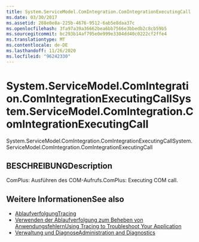 ```yaml
---
title: System.ServiceModel.ComIntegration.ComIntegrationExecutingCall
ms.date: 03/30/2017
ms.assetid: 288e0e8a-225b-4676-9512-6ab5e8daa37c
ms.openlocfilehash: 3fa97a39a36662bea6bb7566e3bbedb2c8cb59b5
ms.sourcegitcommit: bc293b14af795e0e999e3304dd40c0222cf2ffe4
ms.translationtype: MT
ms.contentlocale: de-DE
ms.lasthandoff: 11/26/2020
ms.locfileid: "96242330"
---
```

# <a name="systemservicemodelcomintegrationcomintegrationexecutingcall"></a><span data-ttu-id="709fb-102">System.ServiceModel.ComIntegration.ComIntegrationExecutingCall</span><span class="sxs-lookup"><span data-stu-id="709fb-102">System.ServiceModel.ComIntegration.ComIntegrationExecutingCall</span></span>

<span data-ttu-id="709fb-103">System.ServiceModel.ComIntegration.ComIntegrationExecutingCall</span><span class="sxs-lookup"><span data-stu-id="709fb-103">System.ServiceModel.ComIntegration.ComIntegrationExecutingCall</span></span>  
  
## <a name="description"></a><span data-ttu-id="709fb-104">BESCHREIBUNG</span><span class="sxs-lookup"><span data-stu-id="709fb-104">Description</span></span>  

 <span data-ttu-id="709fb-105">ComPlus: Ausführen des COM-Aufrufs.</span><span class="sxs-lookup"><span data-stu-id="709fb-105">ComPlus: Executing COM call.</span></span>  
  
## <a name="see-also"></a><span data-ttu-id="709fb-106">Weitere Informationen</span><span class="sxs-lookup"><span data-stu-id="709fb-106">See also</span></span>

- [<span data-ttu-id="709fb-107">Ablaufverfolgung</span><span class="sxs-lookup"><span data-stu-id="709fb-107">Tracing</span></span>](index.md)
- [<span data-ttu-id="709fb-108">Verwenden der Ablaufverfolgung zum Beheben von Anwendungsfehlern</span><span class="sxs-lookup"><span data-stu-id="709fb-108">Using Tracing to Troubleshoot Your Application</span></span>](using-tracing-to-troubleshoot-your-application.md)
- [<span data-ttu-id="709fb-109">Verwaltung und Diagnose</span><span class="sxs-lookup"><span data-stu-id="709fb-109">Administration and Diagnostics</span></span>](../index.md)
